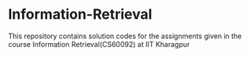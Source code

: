 # Information-Retrieval
This repository contains solution codes for the assignments given in the course  Information Retrieval(CS60092) at IIT Kharagpur
